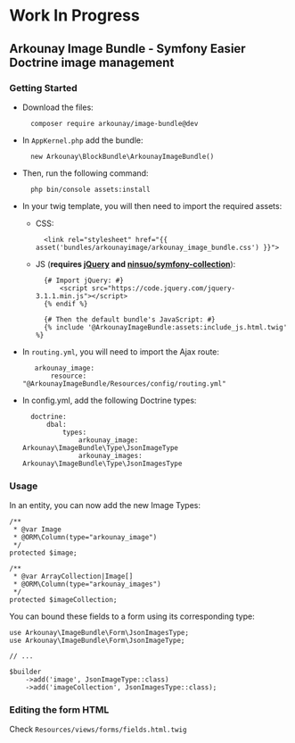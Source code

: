 # Work In Progress

## Arkounay Image Bundle - Symfony Easier Doctrine image management

### Getting Started

- Download the files:
        
        composer require arkounay/image-bundle@dev

- In `AppKernel.php` add the bundle:
        
        new Arkounay\BlockBundle\ArkounayImageBundle()
        
- Then, run the following command:
     
        php bin/console assets:install 
        
- In your twig template, you will then need to import the required assets:
    
    - CSS:
        
            <link rel="stylesheet" href="{{ asset('bundles/arkounayimage/arkounay_image_bundle.css') }}">

    - JS (**requires [jQuery](https://jquery.com/) and [ninsuo/symfony-collection](https://github.com/ninsuo/symfony-collection)**):
    
            {# Import jQuery: #}
                <script src="https://code.jquery.com/jquery-3.1.1.min.js"></script>
            {% endif %}
               
            {# Then the default bundle's JavaScript: #}
            {% include '@ArkounayImageBundle:assets:include_js.html.twig' %}
            
- In `routing.yml`, you will need to import the Ajax route:
        
         arkounay_image:
             resource: "@ArkounayImageBundle/Resources/config/routing.yml"
             
- In config.yml, add the following Doctrine types:

        doctrine:
            dbal:
                types:
                    arkounay_image:  Arkounay\ImageBundle\Type\JsonImageType
                    arkounay_images:  Arkounay\ImageBundle\Type\JsonImagesType
                    
### Usage
    
In an entity, you can now add the new Image Types:

    /**
     * @var Image
     * @ORM\Column(type="arkounay_image")
     */
    protected $image;
    
    /**
     * @var ArrayCollection|Image[]
     * @ORM\Column(type="arkounay_images")
     */
    protected $imageCollection;
    
You can bound these fields to a form using its corresponding type:

    use Arkounay\ImageBundle\Form\JsonImagesType;
    use Arkounay\ImageBundle\Form\JsonImageType;
    
    // ... 
    
    $builder
        ->add('image', JsonImageType::class)
        ->add('imageCollection', JsonImagesType::class);
    
### Editing the form HTML
Check `Resources/views/forms/fields.html.twig`